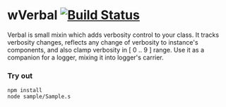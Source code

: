 
# wVerbal [![Build Status](https://travis-ci.org/Wandalen/wVerbal.svg?branch=master)](https://travis-ci.org/Wandalen/wVerbal)

Verbal is small mixin which adds verbosity control to your class. It tracks verbosity changes, reflects any change of verbosity to instance's components, and also clamp verbosity in [ 0 .. 9 ] range. Use it as a companion for a logger, mixing it into logger's carrier.

### Try out
```
npm install
node sample/Sample.s
```































